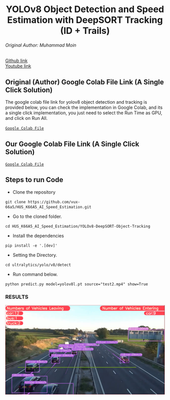 <H1 align="center">
YOLOv8 Object Detection and Speed Estimation with DeepSORT Tracking (ID + Trails) </H1>
<H6> Original Author: Muhammad Moin </H6>
<a href="https://github.com/MuhammadMoinFaisal/YOLOv8_Segmentation_DeepSORT_Object_Tracking">Github link</a>
<br>
<a href="https://www.youtube.com/watch?v=nkptX_vXJKo">Youtube link</a>

## Original (Author) Google Colab File Link (A Single Click Solution)
The google colab file link for yolov8 object detection and tracking is provided below, you can check the implementation in Google Colab, and its a single click implementation, you just need to select the Run Time as GPU, and click on Run All.

[`Google Colab File`](https://colab.research.google.com/drive/1nPGcKGB2ZGO1s8qlflXoWVpIkMlT2J5L?usp=sharing#scrollTo=WkR9WDjCEn18)

## Our Google Colab File Link (A Single Click Solution)
[`Google Colab File`](https://colab.research.google.com/drive/1jopA8LyeYKxPiDBepqs0fMLvtsL-WV69?usp=sharing)

## Steps to run Code

- Clone the repository
```
git clone https://github.com/vux-66a5/HUS_K66A5_AI_Speed_Estimation.git
```
- Go to the cloned folder.
```
cd HUS_K66A5_AI_Speed_Estimation/YOLOv8-DeepSORT-Object-Tracking
```
- Install the dependencies
```
pip install -e '.[dev]'
```

- Setting the Directory.
```
cd ultralytics/yolo/v8/detect
```

- Run command below.

```
python predict.py model=yolov8l.pt source="test2.mp4" show=True
```


### RESULTS

![](YOLOv8-DeepSORT-Object-Tracking/figure/output.png)


